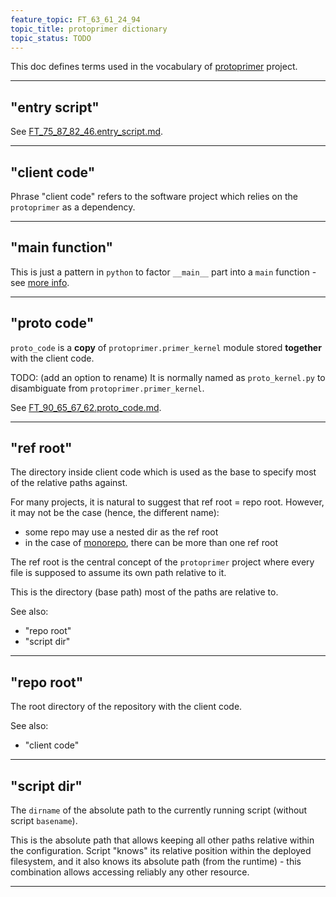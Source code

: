 ```yaml
---
feature_topic: FT_63_61_24_94
topic_title: protoprimer dictionary
topic_status: TODO
---
```


This doc defines terms used in the vocabulary of [protoprimer][protoprimer_link] project.

---

<a id="entry_script"></a>

## "entry script"

See [FT_75_87_82_46.entry_script.md][FT_75_87_82_46.entry_script.md].

---

<a id="client_code"></a>

## "client code"

Phrase "client code" refers to the software project which relies on the `protoprimer` as a dependency.

---

<a id="main_func"></a>

## "main function"

This is just a pattern in `python` to factor `__main__` part into a `main` function -
see [more info][google_python_main_function].

---

<a id="proto_code"></a>

## "proto code"

`proto_code` is a **copy** of `protoprimer.primer_kernel` module stored **together** with the client code.

TODO: (add an option to rename)
It is normally named as `proto_kernel.py` to disambiguate from `protoprimer.primer_kernel`.

See [FT_90_65_67_62.proto_code.md][FT_90_65_67_62.proto_code.md].

---

<a id="ref_root"></a>

## "ref root"

The directory inside client code which is used as the base to specify most of the relative paths against.

For many projects, it is natural to suggest that ref root = repo root.
However, it may not be the case (hence, the different name):
*   some repo may use a nested dir as the ref root
*   in the case of [monorepo][monorepo_wiki], there can be more than one ref root

The ref root is the central concept of the `protoprimer` project where every file is
supposed to assume its own path relative to it.

This is the directory (base path) most of the paths are relative to.

See also:
*   "repo root"
*   "script dir"
---

<a id="repo_root"></a>

## "repo root"

The root directory of the repository with the client code.

See also:
*   "client code"

---

<a id="script_dir"></a>

## "script dir"

The `dirname` of the absolute path to the currently running script (without script `basename`).

This is the absolute path that allows keeping all other paths relative within the configuration.
Script "knows" its relative position within the deployed filesystem,
and it also knows its absolute path (from the runtime) - this combination allows accessing reliably any other resource.

---

[protoprimer_link]: https://github.com/uvsmtid/protoprimer
[google_python_main_function]: https://google.com/search?q=python+main+function
[monorepo_wiki]: https://en.wikipedia.org/wiki/Monorepo
[FT_75_87_82_46.entry_script.md]: FT_75_87_82_46.entry_script.md
[FT_90_65_67_62.proto_code.md]: FT_90_65_67_62.proto_code.md
